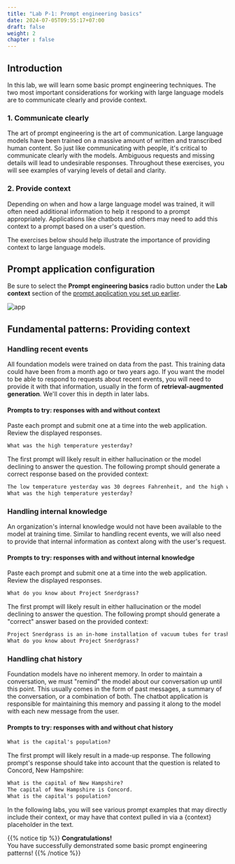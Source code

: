 ```yaml
---
title: "Lab P-1: Prompt engineering basics"
date: 2024-07-05T09:55:17+07:00
draft: false
weight: 2
chapter : false
---
```


## Introduction
In this lab, we will learn some basic prompt engineering techniques. The two most important considerations for working with large language models are to communicate clearly and provide context.

### 1. Communicate clearly
The art of prompt engineering is the art of communication. Large language models have been trained on a massive amount of written and transcribed human content. So just like communicating with people, it's critical to communicate clearly with the models. Ambiguous requests and missing details will lead to undesirable responses. Throughout these exercises, you will see examples of varying levels of detail and clarity.

### 2. Provide context
Depending on when and how a large language model was trained, it will often need additional information to help it respond to a prompt appropriately. Applications like chatbots and others may need to add this context to a prompt based on a user's question.

The exercises below should help illustrate the importance of providing context to large language models.

## Prompt application configuration
Be sure to select the **Prompt engineering basics** radio button under the **Lab context** section of the [prompt application you set up earlier](AppSetup.md).

![app](/images/2-Bedrock/prompteng/P-1/context-basics.png)

## Fundamental patterns: Providing context

### Handling recent events

All foundation models were trained on data from the past. This training data could have been from a month ago or two years ago. If you want the model to be able to respond to requests about recent events, you will need to provide it with that information, usually in the form of **retrieval-augmented generation**. We'll cover this in depth in later labs.

#### Prompts to try: responses with and without context
Paste each prompt and submit one at a time into the web application. Review the displayed responses.

```txt
What was the high temperature yesterday?
```

The first prompt will likely result in either hallucination or the model declining to answer the question. The following prompt should generate a correct response based on the provided context:

```txt
The low temperature yesterday was 30 degrees Fahrenheit, and the high was 48 degrees.
What was the high temperature yesterday?
```

### Handling internal knowledge
An organization's internal knowledge would not have been available to the model at training time. Similar to handling recent events, we will also need to provide that internal information as context along with the user's request.

#### Prompts to try: responses with and without internal knowledge
Paste each prompt and submit one at a time into the web application. Review the displayed responses.

```txt
What do you know about Project Snerdgrass?
```

The first prompt will likely result in either hallucination or the model declining to answer the question. The following prompt should generate a "correct" answer based on the provided context:

```txt
Project Snerdgrass is an in-home installation of vacuum tubes for trash disposal. It costs $200 per month and can be used for composting, recycling, and rubbish.
What do you know about Project Snerdgrass?
```

### Handling chat history
Foundation models have no inherent memory. In order to maintain a conversation, we must "remind" the model about our conversation up until this point. This usually comes in the form of past messages, a summary of the conversation, or a combination of both. The chatbot application is responsible for maintaining this memory and passing it along to the model with each new message from the user.

#### Prompts to try: responses with and without chat history

```txt
What is the capital's population?
```

The first prompt will likely result in a made-up response. The following prompt's response should take into account that the question is related to Concord, New Hampshire:

```txt
What is the capital of New Hampshire?
The capital of New Hampshire is Concord.
What is the capital's population?
```

In the following labs, you will see various prompt examples that may directly include their context, or may have that context pulled in via a {context} placeholder in the text.

{{% notice tip %}}
**Congratulations!**\
You have successfully demonstrated some basic prompt engineering patterns!
{{% /notice %}}

